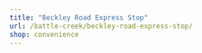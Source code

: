```yaml
---
title: "Beckley Road Express Stop"
url: /battle-creek/beckley-road-express-stop/
shop: convenience
---
```

